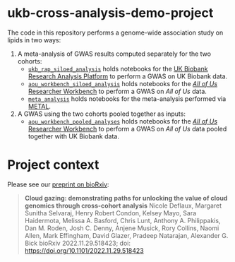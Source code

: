 # ukb-cross-analysis-demo-project

The code in this repository performs a genome-wide association study on lipids in two ways:

1. A meta-analysis of GWAS results computed separately for the two cohorts:
    * [`ukb_rap_siloed_analysis`](./ukb_rap_siloed_analyses) holds notebooks for the [UK Biobank Research Analysis Platform](https://ukbiobank.dnanexus.com/panx/projects) to perform a GWAS on UK Biobank data.
    * [`aou_workbench_siloed_analysis`](./aou_workbench_siloed_analyses) holds notebooks for the [_All of Us_ Researcher Workbench](https://workbench.researchallofus.org/login) to perform a GWAS on _All of Us_ data.
    * [`meta_analysis`](./meta_analyses) holds notebooks for the meta-analysis performed via [METAL](https://genome.sph.umich.edu/wiki/METAL_Documentation).
2. A GWAS using the two cohorts pooled together as inputs:
    * [`aou_workbench_pooled_analyses`](./aou_workbench_pooled_analyses) holds notebooks for the [_All of Us_ Researcher Workbench](https://workbench.researchallofus.org/login) to perform a GWAS on _All of Us_ data pooled together with UK Biobank data.

# Project context

Please see our [preprint on bioRxiv](https://www.biorxiv.org/content/10.1101/2022.11.29.518423):
> **Cloud gazing: demonstrating paths for unlocking the value of cloud genomics through cross-cohort analysis**
> Nicole Deflaux, Margaret Sunitha Selvaraj, Henry Robert Condon, Kelsey Mayo, Sara Haidermota, Melissa A. Basford, Chris Lunt, Anthony A. Philippakis, Dan M. Roden, Josh C. Denny, Anjene Musick, Rory Collins, Naomi Allen, Mark Effingham, David Glazer, Pradeep Natarajan, Alexander G. Bick
> bioRxiv 2022.11.29.518423; doi: https://doi.org/10.1101/2022.11.29.518423